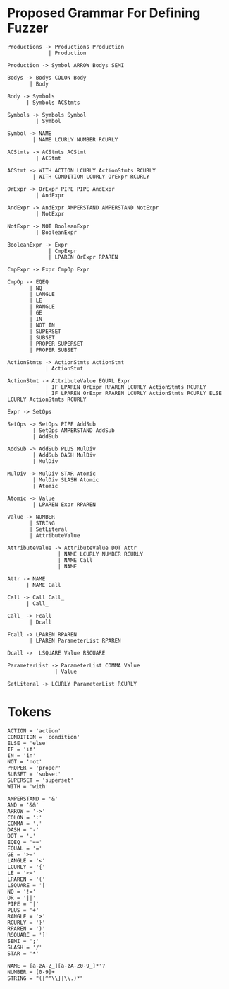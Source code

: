 Proposed Grammar For Defining Fuzzer
====================================

    Productions -> Productions Production
                 | Production

    Production -> Symbol ARROW Bodys SEMI

    Bodys -> Bodys COLON Body
           | Body

    Body -> Symbols
          | Symbols ACStmts

    Symbols -> Symbols Symbol
             | Symbol

    Symbol -> NAME
            | NAME LCURLY NUMBER RCURLY

    ACStmts -> ACStmts ACStmt
             | ACStmt

    ACStmt -> WITH ACTION LCURLY ActionStmts RCURLY
            | WITH CONDITION LCURLY OrExpr RCURLY

    OrExpr -> OrExpr PIPE PIPE AndExpr
             | AndExpr

    AndExpr -> AndExpr AMPERSTAND AMPERSTAND NotExpr
             | NotExpr

    NotExpr -> NOT BooleanExpr
             | BooleanExpr

    BooleanExpr -> Expr
                 | CmpExpr
                 | LPAREN OrExpr RPAREN

    CmpExpr -> Expr CmpOp Expr

    CmpOp -> EQEQ
           | NQ
           | LANGLE
           | LE
           | RANGLE
           | GE
           | IN
           | NOT IN
           | SUPERSET
           | SUBSET
           | PROPER SUPERSET
           | PROPER SUBSET

    ActionStmts -> ActionStmts ActionStmt
                | ActionStmt

    ActionStmt -> AttributeValue EQUAL Expr
                | IF LPAREN OrExpr RPAREN LCURLY ActionStmts RCURLY
                | IF LPAREN OrExpr RPAREN LCURLY ActionStmts RCURLY ELSE LCURLY ActionStmts RCURLY

    Expr -> SetOps

    SetOps -> SetOps PIPE AddSub
            | SetOps AMPERSTAND AddSub
            | AddSub
    
    AddSub -> AddSub PLUS MulDiv
            | AddSub DASH MulDiv
            | MulDiv

    MulDiv -> MulDiv STAR Atomic
            | MulDiv SLASH Atomic
            | Atomic

    Atomic -> Value
            | LPAREN Expr RPAREN

    Value -> NUMBER
           | STRING
           | SetLiteral
           | AttributeValue

    AttributeValue -> AttributeValue DOT Attr
                    | NAME LCURLY NUMBER RCURLY
                    | NAME Call
                    | NAME

    Attr -> NAME
          | NAME Call

    Call -> Call Call_
          | Call_

    Call_ -> Fcall
           | Dcall

    Fcall -> LPAREN RPAREN
           | LPAREN ParameterList RPAREN

    Dcall ->  LSQUARE Value RSQUARE

    ParameterList -> ParameterList COMMA Value
                   | Value

    SetLiteral -> LCURLY ParameterList RCURLY

Tokens
======

    ACTION = 'action'
    CONDITION = 'condition'
    ELSE = 'else'
    IF = 'if'
    IN = 'in'
    NOT = 'not'
    PROPER = 'proper'
    SUBSET = 'subset'
    SUPERSET = 'superset'
    WITH = 'with'

    AMPERSTAND = '&'
    AND = '&&'
    ARROW = '->'
    COLON = ':'
    COMMA = ','
    DASH = '-'
    DOT = '.'
    EQEQ = '=='
    EQUAL = '='
    GE = '>='
    LANGLE = '<'
    LCURLY = '{'
    LE = '<='
    LPAREN = '('
    LSQUARE = '['
    NQ = '!='
    OR = '||'
    PIPE = '|'
    PLUS = '+'
    RANGLE = '>'
    RCURLY = '}'
    RPAREN = ')'
    RSQUARE = ']'
    SEMI = ';'
    SLASH = '/'
    STAR = '*'
    
    NAME = [a-zA-Z_][a-zA-Z0-9_]*'?
    NUMBER = [0-9]+
    STRING = "([^"\\]|\\.)*"

